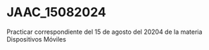 # JAAC_15082024
Practicar correspondiente del 15 de agosto del 20204 de la materia Dispositivos Móviles 
